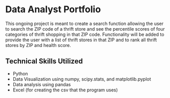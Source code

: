 # Data Analyst Portfolio
This ongoing project is meant to create a search function allowing the user to search the ZIP code of a thrift store and see the percentile scores of four categories of thrift shopping in that ZIP code. Functionality will be added to provide the user with a list of thrift stores in that ZIP and to rank all thrift stores by ZIP and health score.

## Technical Skills Utilized
* Python
* Data Visualization using numpy, scipy.stats, and matplotlib.pyplot
* Data analysis using pandas
* Excel (for creating the csv that the program uses)
